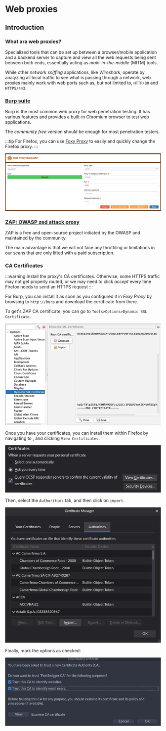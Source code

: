 # Web proxies

## Introduction

### What ara web proxies?

Specialized tools that can be set up between a browser/mobile application and a backend server to capture and view all the web requests being sent between both ends, essentially acting as _main-in-the-middle_ (MITM) tools.

While other _network sniffing_ applications, like _Wireshark_, operate by analyzing all local traffic to see what is passing through a network, web proxies mainly work with web ports such as, but not limited to, `HTTP/80` and `HTTPS/443`.

### [Burp suite](https://portswigger.net/burp)

Burp is the most common web proxy for web penetration testing. It has various features and provides a built-in Chromium browser to test web applications.

The _community free_ version should be enough for most penetration testers.

:::tip
For Firefox, you can use [Foxy Proxy](https://addons.mozilla.org/en-US/firefox/addon/foxyproxy-standard/) to easily and quickly change the Firefox proxy.
:::

![FoxyProxy config](image.png)


### [ZAP: OWASP zed attack proxy](https://www.zaproxy.org/)

ZAP is a free and open-source project initiated by the OWASP and maintained by the community.

The main advantage is that we will not face any throttiling or limitations in our scans that are only lifted with a paid subscription.


### CA Certificates

:::warning
Install the proxy's CA certificates. Otherwise, some HTTPS traffic may not get properly routed, or we may need to click _accept_ every time Firefox needs to send an HTTPS request
:::

For Burp, you can install it as soon as you configured it in _Foxy Proxy_ by browsing to `http://burp` and download the certificate from there.

To get's ZAP CA certificate, you can go to `Tools>Options>Dynamic SSL Certificate`.

![ZAP CA certificate](image-1.png)

Once you have your certificates, you can install them within Firefox by navigating to [](about:preferences#privacy), and clicking `View Certificates`.

![View certificates](image-2.png)

Then, select the `Authorities` tab, and then click on `import`.

![Certificate manager](image-3.png)

Finally, mark the options as checked:

![Trusting certs](image-4.png)
